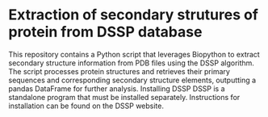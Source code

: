 # Extraction of secondary strutures of protein from DSSP database
This repository contains a Python script that leverages Biopython to extract secondary structure information from PDB files using the DSSP algorithm. The script processes protein structures and retrieves their primary sequences and corresponding secondary structure elements, outputting a pandas DataFrame for further analysis.
Installing DSSP
DSSP is a standalone program that must be installed separately. Instructions for installation can be found on the DSSP website.
